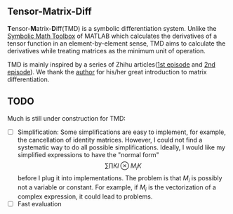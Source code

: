 ## Tensor-Matrix-Diff

**T**ensor-**M**atrix-**D**iff(TMD) is a symbolic differentiation system. Unlike the [Symbolic Math Toolbox](https://www.mathworks.com/help/symbolic/symbolic-computations-in-matlab.html) of MATLAB which calculates the derivatives of a tensor function in an element-by-element sense, TMD aims to calculate the derivatives while treating matrices as the minimum unit of operation.

TMD is mainly inspired by a series of Zhihu articles([1st episode](https://zhuanlan.zhihu.com/p/24709748) and [2nd episode](https://zhuanlan.zhihu.com/p/24863977)). We thank the [author](https://www.zhihu.com/people/chang-qu-gui-xia) for his/her great introduction to matrix differentiation.

## TODO

Much is still under construction for TMD:

- [ ] Simplification: Some simplifications are easy to implement, for example, the cancellation of identity matrices. However, I could not find a systematic way to do all possible simplifications. Ideally, I would like my simplified expressions to have the "normal form" $$\sum \prod K I \otimes M_i K$$ before I plug it into implementations. The problem is that $M_i$ is possibly not a variable or constant. For example, if $M_i$ is the vectorization of a complex expression, it could lead to problems.
- [ ] Fast evaluation